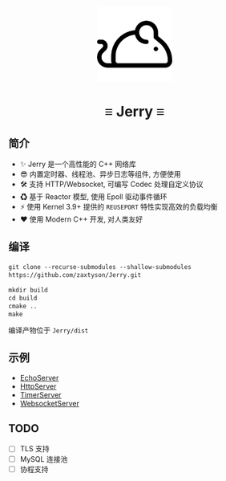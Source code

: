 <div align="center">
    <img src="docs/images/jerry_logo.png" width="150" alt="jerry_logo">
    <h1> ≡ Jerry ≡ </h1>
</div>

## 简介

- ✨ Jerry 是一个高性能的 C++ 网络库
- 😎 内置定时器、线程池、异步日志等组件, 方便使用
- 🛠 支持 HTTP/Websocket, 可编写 Codec 处理自定义协议
- ♻ 基于 Reactor 模型, 使用 Epoll 驱动事件循环
- ⚡ 使用 Kernel 3.9+ 提供的 `REUSEPORT` 特性实现高效的负载均衡
- ❤️ 使用 Modern C++ 开发, 对人类友好

## 编译

```
git clone --recurse-submodules --shallow-submodules https://github.com/zaxtyson/Jerry.git
```

```
mkdir build
cd build
cmake ..
make
```

编译产物位于 `Jerry/dist`

## 示例

- [EchoServer](examples/EchoServer.cc)
- [HttpServer](examples/DemoHttpServer.cc)
- [TimerServer](examples/TimerServer.cc)
- [WebsocketServer](examples/DemoWebsocketServer.cc)

## TODO

- [ ] TLS 支持
- [ ] MySQL 连接池
- [ ] 协程支持